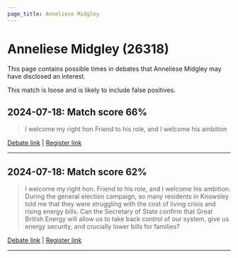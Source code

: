 ```yaml
---
page_title: Anneliese Midgley
---
```


# Anneliese Midgley  (26318)

This page contains possible times in debates that Anneliese Midgley may have disclosed an interest.

This match is loose and is likely to include false positives. 



## 2024-07-18: Match score 66%

>I welcome my right hon Friend to his role, and I welcome his ambition

[Debate link](https://www.theyworkforyou.com/debates/?id=2024-07-18f.206.1) | [Register link](https://www.theyworkforyou.com/mp/26318/register)


---



## 2024-07-18: Match score 62%

>I welcome my right hon. Friend to his role, and I welcome his ambition. During the general election campaign, so many residents in Knowsley told me that they were struggling with the cost of living crisis and rising energy bills. Can the Secretary of State confirm that Great British Energy will allow us to take back control of our system, give us energy security, and crucially lower bills for families?

[Debate link](https://www.theyworkforyou.com/debates/?id=2024-07-18f.206.1) | [Register link](https://www.theyworkforyou.com/mp/26318/register)


---

